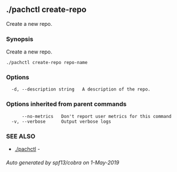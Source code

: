 ## ./pachctl create-repo

Create a new repo.

### Synopsis


Create a new repo.

```
./pachctl create-repo repo-name
```

### Options

```
  -d, --description string   A description of the repo.
```

### Options inherited from parent commands

```
      --no-metrics   Don't report user metrics for this command
  -v, --verbose      Output verbose logs
```

### SEE ALSO
* [./pachctl](./pachctl.md)	 - 

###### Auto generated by spf13/cobra on 1-May-2019
